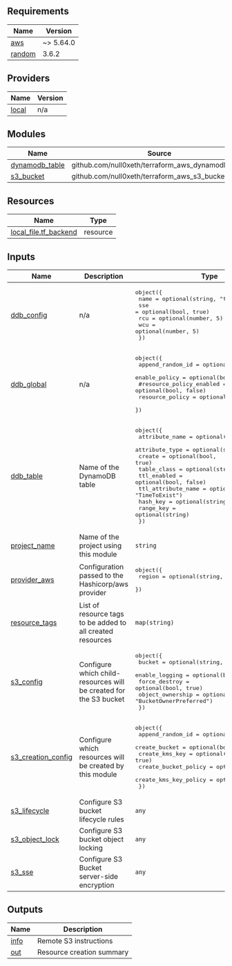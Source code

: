 <!-- BEGIN_TF_DOCS -->

## Requirements

| Name                                                            | Version   |
| --------------------------------------------------------------- | --------- |
| <a name="requirement_aws"></a> [aws](#requirement_aws)          | ~> 5.64.0 |
| <a name="requirement_random"></a> [random](#requirement_random) | 3.6.2     |

## Providers

| Name                                                   | Version |
| ------------------------------------------------------ | ------- |
| <a name="provider_local"></a> [local](#provider_local) | n/a     |

## Modules

| Name                                                                          | Source                                            | Version |
| ----------------------------------------------------------------------------- | ------------------------------------------------- | ------- |
| <a name="module_dynamodb_table"></a> [dynamodb_table](#module_dynamodb_table) | github.com/null0xeth/terraform_aws_dynamodb_table | n/a     |
| <a name="module_s3_bucket"></a> [s3_bucket](#module_s3_bucket)                | github.com/null0xeth/terraform_aws_s3_bucket      | n/a     |

## Resources

| Name                                                                                                        | Type     |
| ----------------------------------------------------------------------------------------------------------- | -------- |
| [local_file.tf_backend](https://registry.terraform.io/providers/hashicorp/local/latest/docs/resources/file) | resource |

## Inputs

| Name                                                                                    | Description                                                       | Type                                                                                                                                                                                                                                                                                                                                                                               | Default                                         | Required |
| --------------------------------------------------------------------------------------- | ----------------------------------------------------------------- | ---------------------------------------------------------------------------------------------------------------------------------------------------------------------------------------------------------------------------------------------------------------------------------------------------------------------------------------------------------------------------------- | ----------------------------------------------- | :------: |
| <a name="input_ddb_config"></a> [ddb_config](#input_ddb_config)                         | n/a                                                               | <pre>object({<br> name = optional(string, "terraform-lock")<br> sse = optional(bool, true)<br> rcu = optional(number, 5)<br> wcu = optional(number, 5)<br> })</pre>                                                                                                                                                                                                                | `{}`                                            |    no    |
| <a name="input_ddb_global"></a> [ddb_global](#input_ddb_global)                         | n/a                                                               | <pre>object({<br> append_random_id = optional(bool, true)<br> enable_policy = optional(bool, false)<br> #resource_policy_enabled = optional(bool, false)<br> resource_policy = optional(any)<br> })</pre>                                                                                                                                                                          | `{}`                                            |    no    |
| <a name="input_ddb_table"></a> [ddb_table](#input_ddb_table)                            | Name of the DynamoDB table                                        | <pre>object({<br> attribute_name = optional(string, "LockID")<br> attribute_type = optional(string, "S")<br> create = optional(bool, true)<br> table_class = optional(string, "STANDARD")<br> ttl_enabled = optional(bool, false)<br> ttl_attribute_name = optional(string, "TimeToExist")<br> hash_key = optional(string, "LockID")<br> range_key = optional(string)<br> })</pre> | `{}`                                            |    no    |
| <a name="input_project_name"></a> [project_name](#input_project_name)                   | Name of the project using this module                             | `string`                                                                                                                                                                                                                                                                                                                                                                           | `"Cluckygang"`                                  |    no    |
| <a name="input_provider_aws"></a> [provider_aws](#input_provider_aws)                   | Configuration passed to the Hashicorp/aws provider                | <pre>object({<br> region = optional(string, "eu-west-1")<br> })</pre>                                                                                                                                                                                                                                                                                                              | `{}`                                            |    no    |
| <a name="input_resource_tags"></a> [resource_tags](#input_resource_tags)                | List of resource tags to be added to all created resources        | `map(string)`                                                                                                                                                                                                                                                                                                                                                                      | <pre>{<br> "managed_by": "terraform"<br>}</pre> |    no    |
| <a name="input_s3_config"></a> [s3_config](#input_s3_config)                            | Configure which child-resources will be created for the S3 bucket | <pre>object({<br> bucket = optional(string, "clucker-bucket")<br> enable_logging = optional(bool, false)<br> force_destroy = optional(bool, true)<br> object_ownership = optional(string, "BucketOwnerPreferred")<br> })</pre>                                                                                                                                                     | `{}`                                            |    no    |
| <a name="input_s3_creation_config"></a> [s3_creation_config](#input_s3_creation_config) | Configure which resources will be created by this module          | <pre>object({<br> append_random_id = optional(bool, true)<br> create_bucket = optional(bool, true)<br> create_kms_key = optional(bool, true)<br> create_bucket_policy = optional(bool, true)<br> create_kms_key_policy = optional(bool, true)<br> })</pre>                                                                                                                         | `{}`                                            |    no    |
| <a name="input_s3_lifecycle"></a> [s3_lifecycle](#input_s3_lifecycle)                   | Configure S3 bucket lifecycle rules                               | `any`                                                                                                                                                                                                                                                                                                                                                                              | `{}`                                            |    no    |
| <a name="input_s3_object_lock"></a> [s3_object_lock](#input_s3_object_lock)             | Configure S3 bucket object locking                                | `any`                                                                                                                                                                                                                                                                                                                                                                              | `{}`                                            |    no    |
| <a name="input_s3_sse"></a> [s3_sse](#input_s3_sse)                                     | Configure S3 Bucket server-side encryption                        | `any`                                                                                                                                                                                                                                                                                                                                                                              | `{}`                                            |    no    |

## Outputs

| Name                                            | Description               |
| ----------------------------------------------- | ------------------------- |
| <a name="output_info"></a> [info](#output_info) | Remote S3 instructions    |
| <a name="output_out"></a> [out](#output_out)    | Resource creation summary |

#

<!-- END_TF_DOCS -->
